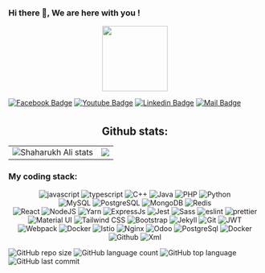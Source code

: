 ### Hi there 👋, We are here with you !


<p align="center">
<img align="center" src="https://media.giphy.com/media/1fhj2FW0661V3Nb2Me/giphy.gif" width="130">
<br>

[![Facebook Badge](https://img.shields.io/badge/Facebook-1877F2?style=for-the-badge&logo=facebook&logoColor=white)]()
[![Youtube Badge](https://img.shields.io/badge/YouTube-FF0000?style=for-the-badge&logo=youtube&logoColor=white)]() 
[![Linkedin Badge](https://img.shields.io/badge/LinkedIn-0077B5?style=for-the-badge&logo=linkedin&logoColor=white)]() 
[![Mail Badge](https://img.shields.io/badge/Gmail-D14836?style=for-the-badge&logo=gmail&logoColor=white)](mailto:shahrukhmayo1@gmail.com)
 
<br/>
<h2 align="center" style="margin: 5px 10px;">Github stats:</h2> 


|                                                                                                           |                                                                                      |
| --------------------------------------------------------------------------------------------------------- | ------------------------------------------------------------------------------------ |
| ![Shaharukh Ali stats](https://github-readme-stats.vercel.app/api?username=shahrukhali1&count_private=true&show_icons=true&theme=material-palenight) | [![](https://github-readme-streak-stats.herokuapp.com/?user=shahrukhali1&theme=material-palenight)](https://github.com/shahrukhali1) |

<h3>My coding stack: </h3>
<!-- <p>
  <img alt="Python" src="https://img.icons8.com/color/48/000000/python.png" />
  <img alt="React" src="https://img.icons8.com/color/48/000000/react-native.png" />
  <img alt="Javascript" src="https://img.icons8.com/color/50/000000/javascript.png" />
  <img alt="Odoo" src="https://s10.gifyu.com/images/odoo.png" />
  <img alt="PostgreSql" src="https://img.icons8.com/color/48/000000/postgreesql.png" />  
  <img alt="Docker" src="https://img.icons8.com/color/48/000000/docker-container.png" /> 
  <img alt="Github" src="https://img.icons8.com/doodle/48/000000/github.png" /> 
  <img alt="Xml" src="https://s10.gifyu.com/images/xml-vector-icon-removebg-preview-1.png" />
  </br>

</p> -->
<p align="center">
<img src="https://img.shields.io/badge/JavaScript-323330?style=for-the-badge&logo=javascript&logoColor=F7DF1E" alt="javascript" />
<img src="https://img.shields.io/badge/TypeScript-007ACC?style=for-the-badge&logo=typescript&logoColor=white" alt="typescript" />
<img src="https://img.shields.io/badge/C%2B%2B-00599C?style=for-the-badge&logo=c%2B%2B&logoColor=white" alt="C++" />
<img src="https://img.shields.io/badge/Java-ED8B00?style=for-the-badge&logo=java&logoColor=white" alt="Java" />
<img src="https://img.shields.io/badge/PHP-777BB4?style=for-the-badge&logo=php&logoColor=white" alt="PHP" />
<img src="https://img.shields.io/badge/Python-3776AB?style=for-the-badge&logo=python&logoColor=white" alt="Python" />
<br>
<img src="https://img.shields.io/badge/MySQL-00000F?style=for-the-badge&logo=mysql&logoColor=white" alt="MySQL" />
<img src="https://img.shields.io/badge/PostgreSQL-316192?style=for-the-badge&logo=postgreesql&logoColor=white" alt="PostgreSQL" />
<img src="https://img.shields.io/badge/MongoDB-4EA94B?style=for-the-badge&logo=mongodb&logoColor=white" alt="MongoDB" />
<img src="https://img.shields.io/badge/redis-%23DD0031.svg?&style=for-the-badge&logo=redis&logoColor=white" alt="Redis" />
<br>
<img src="https://img.shields.io/badge/React-20232A?style=for-the-badge&logo=react&logoColor=61DAFB" alt="React" />
<!-- <img src="https://img.shields.io/badge/Redux-593D88?style=for-the-badge&logo=redux&logoColor=white" alt="Redux" /> -->
<!-- <img src="https://img.shields.io/badge/next.js-000000?style=for-the-badge&logo=nextdotjs&logoColor=white" alt="nextjs" /> -->
<img src="https://img.shields.io/badge/Node.js-339933?style=for-the-badge&logo=nodedotjs&logoColor=white" alt="NodeJS" />
<!-- <img src="https://img.shields.io/badge/npm-CB3837?style=for-the-badge&logo=npm&logoColor=white" alt="npm" /> -->
<img src="https://img.shields.io/badge/Yarn-2C8EBB?style=for-the-badge&logo=yarn&logoColor=white" alt="Yarn" />
<img src="https://img.shields.io/badge/Express.js-000000?style=for-the-badge&logo=express&logoColor=white" alt="ExpressJs" />
<img src="https://img.shields.io/badge/Jest-C21325?style=for-the-badge&logo=jest&logoColor=white" alt="Jest" />
<img src="https://img.shields.io/badge/Sass-CC6699?style=for-the-badge&logo=sass&logoColor=white" alt="Sass" />
<img src="https://img.shields.io/badge/eslint-3A33D1?style=for-the-badge&logo=eslint&logoColor=white" alt="eslint" />
<img src="https://img.shields.io/badge/prettier-1A2C34?style=for-the-badge&logo=prettier&logoColor=F7BA3E" alt="prettier" />
<img src="https://img.shields.io/badge/Material--UI-0081CB?style=for-the-badge&logo=material-ui&logoColor=white" alt="Material UI" />
<!-- <img src="https://img.shields.io/badge/Markdown-000000?style=for-the-badge&logo=markdown&logoColor=white" alt="markdown" /> -->
<img src="https://img.shields.io/badge/Tailwind_CSS-38B2AC?style=for-the-badge&logo=tailwind-css&logoColor=white" alt="Tailwind CSS" />
<img src="https://img.shields.io/badge/Bootstrap-563D7C?style=for-the-badge&logo=bootstrap&logoColor=white" alt="Bootstrap" />
<!-- <img src="https://img.shields.io/badge/styled--components-DB7093?style=for-the-badge&logo=styled-components&logoColor=white" alt="styled components" /> -->
<!-- <img src="https://img.shields.io/badge/Django-092E20?style=for-the-badge&logo=django&logoColor=white" alt="Django" /> -->
<img src="https://img.shields.io/badge/Jekyll-CC0000?style=for-the-badge&logo=Jekyll&logoColor=white" alt="Jekyll" />
<img src="https://img.shields.io/badge/Git-F05032?style=for-the-badge&logo=git&logoColor=white" alt="Git" />
<!-- <img src="https://img.shields.io/badge/Swagger-85EA2D?style=for-the-badge&logo=Swagger&logoColor=white" alt="Swagger" /> -->
<!-- <img src="https://img.shields.io/badge/Mocha-8D6748?style=for-the-badge&logo=Mocha&logoColor=white" alt="Mocha" /> -->
<!-- <img src="https://img.shields.io/badge/storybook-FF4785?style=for-the-badge&logo=storybook&logoColor=white" alt="storybook" /> -->
<img src="https://img.shields.io/badge/JWT-000000?style=for-the-badge&logo=JSON%20web%20tokens&logoColor=white" alt="JWT" />
<img src="https://img.shields.io/badge/Webpack-8DD6F9?style=for-the-badge&logo=Webpack&logoColor=white" alt="Webpack" />
<img src="https://img.shields.io/badge/Docker-2CA5E0?style=for-the-badge&logo=docker&logoColor=white" alt="Docker" />
<img src="https://img.shields.io/badge/Istio-466BB0?style=for-the-badge&logo=Istio&logoColor=white" alt="Istio" />
<img src="https://img.shields.io/badge/Nginx-009639?style=for-the-badge&logo=nginx&logoColor=white" alt="Nginx" />
<img alt="Odoo" src="https://s10.gifyu.com/images/odoo.png" />
<img alt="PostgreSql" src="https://img.icons8.com/color/48/000000/postgreesql.png" />  
<img alt="Docker" src="https://img.icons8.com/color/48/000000/docker-container.png" /> 
<img alt="Github" src="https://img.icons8.com/doodle/48/000000/github.png" /> 
<img alt="Xml" src="https://s10.gifyu.com/images/xml-vector-icon-removebg-preview-1.png" 

</p>

![GitHub repo size](https://img.shields.io/github/repo-size/zeeshanrafiqrana/odooapps?style=plastic)
![GitHub language count](https://img.shields.io/github/languages/count/zeeshanrafiqrana/odooapps?style=plastic)
![GitHub top language](https://img.shields.io/github/languages/top/zeeshanrafiqrana/odooapps?style=plastic)
![GitHub last commit](https://img.shields.io/github/last-commit/zeeshanrafiqrana/odooapps?color=red&style=plastic)

<br/>
